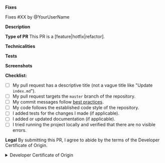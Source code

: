 **Fixes**
<!-- If PR only partly solves the issue, replace 'Fixes' below with 'Partially addresses' -->
Fixes #XX by @YourUserName

**Description**
<!-- A clear and concise description of what the pull request does. -->

**Type of PR** 
This PR is a [feature|hotfix|refactor].

**Technicalities**
<!-- Notable technical details about the implementation. -->

**Tests**
<!-- Steps for the reviewer to verify that this PR fixes the problem. -->

**Screenshots**
<!-- If applicable, add screenshots to show the problem and the solution. -->

**Checklist:**
<!-- Replace  the [ ] with [x] to check the boxes --> 
- [ ] My pull request has a descriptive title (not a vague title like "Update `index.md`").
- [ ] My pull request targets the `master` branch of the repository.
- [ ] My commit messages follow [best practices][best_practices].
- [ ] My code follows the established code style of the repository.
- [ ] I added tests for the changes I made (if applicable).
- [ ] I added or updated documentation (if applicable).
- [ ] I tried running the project locally and verified that there are no visible errors.

[best_practices]:https://gist.github.com/robertpainsi/b632364184e70900af4ab688decf6f53

**Legal**
By submitting this PR, I agree to abide by the terms of the Developer 
Certificate of Origin.

<details>
<summary>Developer Certificate of Origin</summary>

Developer Certificate of Origin<br>
Version 1.1

Copyright (C) 2004, 2006 The Linux Foundation and its contributors.<br>
1 Letterman Drive<br>
Suite D4700<br>
San Francisco, CA, 94129

Everyone is permitted to copy and distribute verbatim copies of this
license document, but changing it is not allowed.

Developer's Certificate of Origin 1.1

By making a contribution to this project, I certify that:

(a) The contribution was created in whole or in part by me and I
    have the right to submit it under the open source license
    indicated in the file; or

(b) The contribution is based upon previous work that, to the best
    of my knowledge, is covered under an appropriate open source
    license and I have the right under that license to submit that
    work with modifications, whether created in whole or in part
    by me, under the same open source license (unless I am
    permitted to submit under a different license), as indicated
    in the file; or

(c) The contribution was provided directly to me by some other
    person who certified (a), (b) or (c) and I have not modified
    it.

(d) I understand and agree that this project and the contribution
    are public and that a record of the contribution (including all
    personal information I submit with it, including my sign-off) is
    maintained indefinitely and may be redistributed consistent with
    this project or the open source license(s) involved.
</details>

